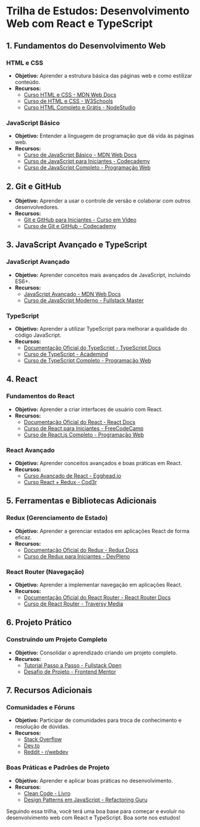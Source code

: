 # Trilha de Estudos: Desenvolvimento Web com React e TypeScript

## 1. Fundamentos do Desenvolvimento Web

### HTML e CSS
- **Objetivo:** Aprender a estrutura básica das páginas web e como estilizar conteúdo.
- **Recursos:**
  - [Curso HTML e CSS - MDN Web Docs](https://developer.mozilla.org/pt-BR/docs/Learn/HTML)
  - [Curso de HTML e CSS - W3Schools](https://www.w3schools.com/)
  - [Curso HTML Completo e Grátis - NodeStudio]((https://www.youtube.com/watch?v=Ejkb_YpuHWs&list=PLHz_AreHm4dkZ9-atkcmcBaMZdmLHft8n))

### JavaScript Básico
- **Objetivo:** Entender a linguagem de programação que dá vida às páginas web.
- **Recursos:**
  - [Curso de JavaScript Básico - MDN Web Docs](https://developer.mozilla.org/pt-BR/docs/Learn/JavaScript)
  - [Curso de JavaScript para Iniciantes - Codecademy](https://www.codecademy.com/learn/introduction-to-javascript)
  - [Curso de JavaScript Completo - Programação Web](https://www.youtube.com/playlist?list=PLucm8g_ezqNoNHU4KUoDrJglRXWn6Ei06)

## 2. Git e GitHub
- **Objetivo:** Aprender a usar o controle de versão e colaborar com outros desenvolvedores.
- **Recursos:**
  - [Git e GitHub para Iniciantes - Curso em Vídeo](https://www.youtube.com/playlist?list=PLHz_AreHm4dlKP6QQCekuIPky1CiwmdI6)
  - [Curso de Git e GitHub - Codecademy](https://www.codecademy.com/learn/learn-git)

## 3. JavaScript Avançado e TypeScript

### JavaScript Avançado
- **Objetivo:** Aprender conceitos mais avançados de JavaScript, incluindo ES6+.
- **Recursos:**
  - [JavaScript Avançado - MDN Web Docs](https://developer.mozilla.org/pt-BR/docs/Web/JavaScript)
  - [Curso de JavaScript Moderno - Fullstack Master](https://www.youtube.com/playlist?list=PL85ITvJ7FLoh7QBmAqJ_B-56UP0ikFmB7)

### TypeScript
- **Objetivo:** Aprender a utilizar TypeScript para melhorar a qualidade do código JavaScript.
- **Recursos:**
  - [Documentação Oficial do TypeScript - TypeScript Docs](https://www.typescriptlang.org/docs/)
  - [Curso de TypeScript - Academind](https://academind.com/learn/typescript/)
  - [Curso de TypeScript Completo - Programação Web](https://www.youtube.com/playlist?list=PL9aKtVrF05DxJ8KbbtvIHT54CvTEXB4DU)

## 4. React

### Fundamentos do React
- **Objetivo:** Aprender a criar interfaces de usuário com React.
- **Recursos:**
  - [Documentação Oficial do React - React Docs](https://reactjs.org/docs/getting-started.html)
  - [Curso de React para Iniciantes - FreeCodeCamp](https://www.freecodecamp.org/news/learn-react-in-1-hour/)
  - [Curso de React.js Completo - Programação Web](https://www.youtube.com/playlist?list=PLK_BHwIXrO1NVZndaoEUROuBpoFHZkQap)

### React Avançado
- **Objetivo:** Aprender conceitos avançados e boas práticas em React.
- **Recursos:**
  - [Curso Avançado de React - Egghead.io](https://egghead.io/courses/the-beginner-s-guide-to-react)
  - [Curso React + Redux - Cod3r](https://www.udemy.com/course/react-redux-pt/)

## 5. Ferramentas e Bibliotecas Adicionais

### Redux (Gerenciamento de Estado)
- **Objetivo:** Aprender a gerenciar estados em aplicações React de forma eficaz.
- **Recursos:**
  - [Documentação Oficial do Redux - Redux Docs](https://redux.js.org/)
  - [Curso de Redux para Iniciantes - DevPleno](https://www.youtube.com/playlist?list=PLB5_GCOA2n7dHP4HPKEwP0kuKxfUG6D3y)

### React Router (Navegação)
- **Objetivo:** Aprender a implementar navegação em aplicações React.
- **Recursos:**
  - [Documentação Oficial do React Router - React Router Docs](https://reactrouter.com/)
  - [Curso de React Router - Traversy Media](https://www.youtube.com/watch?v=Law7wfdg_ls)

## 6. Projeto Prático

### Construindo um Projeto Completo
- **Objetivo:** Consolidar o aprendizado criando um projeto completo.
- **Recursos:**
  - [Tutorial Passo a Passo - Fullstack Open](https://fullstackopen.com/en/)
  - [Desafio de Projeto - Frontend Mentor](https://www.frontendmentor.io/)

## 7. Recursos Adicionais

### Comunidades e Fóruns
- **Objetivo:** Participar de comunidades para troca de conhecimento e resolução de dúvidas.
- **Recursos:**
  - [Stack Overflow](https://stackoverflow.com/)
  - [Dev.to](https://dev.to/)
  - [Reddit - r/webdev](https://www.reddit.com/r/webdev/)

### Boas Práticas e Padrões de Projeto
- **Objetivo:** Aprender e aplicar boas práticas no desenvolvimento.
- **Recursos:**
  - [Clean Code - Livro](https://www.amazon.com.br/Clean-Code-Handbook-Software-Craftsmanship/dp/0132350882)
  - [Design Patterns em JavaScript - Refactoring Guru](https://refactoring.guru/design-patterns/javascript)

Seguindo essa trilha, você terá uma boa base para começar e evoluir no desenvolvimento web com React e TypeScript. Boa sorte nos estudos!
